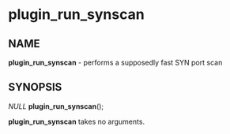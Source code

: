 # plugin_run_synscan

## NAME

**plugin_run_synscan** - performs a supposedly fast SYN port scan

## SYNOPSIS

*NULL* **plugin_run_synscan**();

**plugin_run_synscan** takes no arguments.
